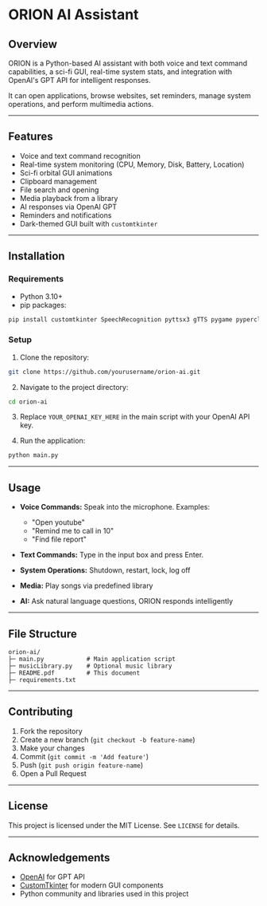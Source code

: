 # ORION AI Assistant


## Overview

ORION is a Python-based AI assistant with both voice and text command capabilities, a sci-fi GUI, real-time system stats, and integration with OpenAI's GPT API for intelligent responses.

It can open applications, browse websites, set reminders, manage system operations, and perform multimedia actions.

---

## Features

* Voice and text command recognition
* Real-time system monitoring (CPU, Memory, Disk, Battery, Location)
* Sci-fi orbital GUI animations
* Clipboard management
* File search and opening
* Media playback from a library
* AI responses via OpenAI GPT
* Reminders and notifications
* Dark-themed GUI built with `customtkinter`

---

## Installation

### Requirements

* Python 3.10+
* pip packages:

```bash
pip install customtkinter SpeechRecognition pyttsx3 gTTS pygame pyperclip openai psutil pillow opencv-python requests
```

### Setup

1. Clone the repository:

```bash
git clone https://github.com/yourusername/orion-ai.git
```

2. Navigate to the project directory:

```bash
cd orion-ai
```

3. Replace `YOUR_OPENAI_KEY_HERE` in the main script with your OpenAI API key.

4. Run the application:

```bash
python main.py
```

---

## Usage

* **Voice Commands:** Speak into the microphone. Examples:

  * "Open youtube"
  * "Remind me to call in 10"
  * "Find file report"

* **Text Commands:** Type in the input box and press Enter.

* **System Operations:** Shutdown, restart, lock, log off

* **Media:** Play songs via predefined library

* **AI:** Ask natural language questions, ORION responds intelligently

---

## File Structure

```
orion-ai/
├─ main.py            # Main application script
├─ musicLibrary.py    # Optional music library
├─ README.pdf         # This document
├─ requirements.txt

```

---

## Contributing

1. Fork the repository
2. Create a new branch (`git checkout -b feature-name`)
3. Make your changes
4. Commit (`git commit -m 'Add feature'`)
5. Push (`git push origin feature-name`)
6. Open a Pull Request

---

## License

This project is licensed under the MIT License. See `LICENSE` for details.

---

## Acknowledgements

* [OpenAI](https://openai.com/) for GPT API
* [CustomTkinter](https://github.com/TomSchimansky/CustomTkinter) for modern GUI components
* Python community and libraries used in this project
